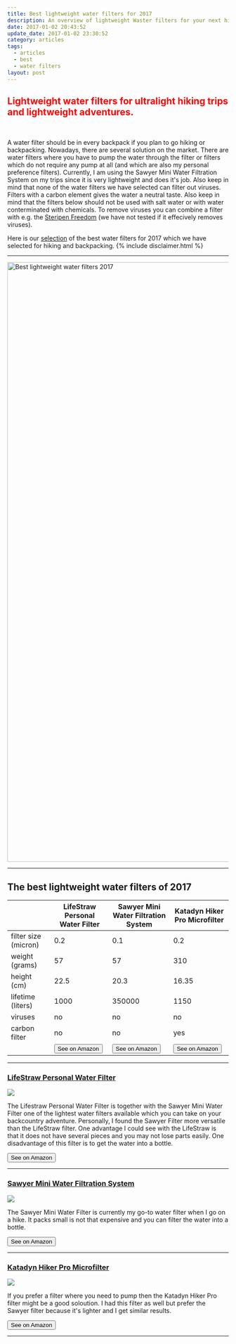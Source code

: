 ```yaml
---
title: Best lightweight water filters for 2017
description: An overview of lightweight Waster filters for your next hiking and backpacking trip.
date: 2017-01-02 20:43:52
update_date: 2017-01-02 23:30:52
category: articles
tags:
  - articles
  - best
  - water filters
layout: post
---
```

<h2 style="color:red">Lightweight water filters for ultralight hiking trips and lightweight adventures.</h2>
<br>

A water filter should be in every backpack if you plan to go hiking or backpacking. Nowadays, there are several solution on the market. There are water filters where you have to pump the water through the filter or filters which do not require any pump at all (and which are also my personal preference filters). Currently, I am using the Sawyer Mini Water Filtration System on my trips since it is very lightweight and does it's job. Also keep in mind that none of the water filters we have selected can filter out viruses. Filters with a carbon element gives the water a neutral taste. Also keep in mind that the filters below should not be used with salt water or with water conterminated with chemicals. To remove viruses you can combine a filter with e.g. the <a href="http://amzn.to/2mdxPNH" rel="nofollow">Steripen Freedom</a> (we have not tested if it effecively removes viruses).

Here is our <a href="#list">selection</a> of the best water filters for 2017 which we have selected for hiking and backpacking. {% include disclaimer.html %}

---

<a data-flickr-embed="true"  href="https://www.flickr.com/photos/90204224@N07/9599019542/in/photolist-HA39Bz-tgvZvQ-pYV6mJ-o2XKm8-qGiB1v-fCeu5W-dupp9e-e51wE7" title="Best lightweight water filters 2017"><img src="https://c1.staticflickr.com/8/7459/9599019542_fa67333918_k.jpg" width="2048" height="1365" alt="Best lightweight water filters 2017"></a><script async src="//embedr.flickr.com/assets/client-code.js" charset="utf-8"></script>

---

<h2 id="list">The best lightweight water filters of 2017</h2>

<div class="table-responsive">
      <table  class="table table-hover table-bordered list_items">
        <thead><tr><th></th><th>LifeStraw Personal Water Filter</th><th>Sawyer Mini Water Filtration System</th><th>Katadyn Hiker Pro Microfilter</th></tr></thead><tbody>
         <tr><td>filter size (micron)</td><td>0.2</td><td>0.1</td><td>0.2</td></tr>
         <tr><td>weight (grams)</td><td>57</td><td>57</td><td>310</td></tr>
         <tr><td>height (cm)</td><td>22.5</td><td>20.3</td><td>16.35</td></tr>
         <tr><td>lifetime (liters)</td><td>1000</td><td>350000</td><td>1150</td></tr>
         <tr><td>viruses</td><td>no</td><td>no</td><td>no</td></tr>
         <tr><td>carbon filter</td><td>no</td><td>no</td><td>yes</td></tr>
         <tr><td>&nbsp;</td><td><a rel="nofollow" href="http://amzn.to/2kOYYW6" target="_blank" rel="nofollow"><button type="button" class="btn btn-danger">See on Amazon</button></a></td><td><a rel="nofollow" href="http://amzn.to/2lZIqQl" target="_blank" rel="nofollow"><button type="button" class="btn btn-danger">See on Amazon</button></a></td><td><a rel="nofollow" href="http://amzn.to/2lZGgjz" target="_blank" rel="nofollow"><button type="button" class="btn btn-danger">See on Amazon</button></a></td></tr>
        </tbody></table>
</div>
<!--more-->

<hr>

<h3 id="example"><a href="http://amzn.to/2kOYYW6" target="_blank" rel="nofollow">LifeStraw Personal Water Filter</a></h3>


<a target="_blank" rel="nofollow"  href="https://www.amazon.com/gp/product/B006QF3TW4/ref=as_li_tl?ie=UTF8&camp=1789&creative=9325&creativeASIN=B006QF3TW4&linkCode=as2&tag=hikeve-20&linkId=e3280e10d2bcee2e3196e64f56ef7af2"><img border="0" src="//ws-na.amazon-adsystem.com/widgets/q?_encoding=UTF8&MarketPlace=US&ASIN=B006QF3TW4&ServiceVersion=20070822&ID=AsinImage&WS=1&Format=_SL250_&tag=hikeve-20" ></a><img src="//ir-na.amazon-adsystem.com/e/ir?t=hikeve-20&l=am2&o=1&a=B006QF3TW4" width="1" height="1" border="0" alt="" style="border:none !important; margin:0px !important;" />

The Lifestraw Personal Water Filter is together with the Sawyer Mini Water Filter one of the lightest water filters available which you can take on your backcountry adventure. Personally, I found the Sawyer Filter more versatile than the LifeStraw filter. One advantage I could see with the LifeStraw is that it does not have several pieces and you may not lose parts easily. One disadvantage of this filter is to get the water into a bottle.

<a href="http://amzn.to/2kOYYW6" target="_blank" rel="nofollow"><button type="button" class="btn btn-danger">See on Amazon</button></a>

<hr>

<h3><a href="http://amzn.to/2lZIqQl" target="_blank" rel="nofollow">Sawyer Mini Water Filtration System</a></h3>

<a target="_blank"  href="https://www.amazon.com/gp/product/B00FA2RLX2/ref=as_li_tl?ie=UTF8&camp=1789&creative=9325&creativeASIN=B00FA2RLX2&linkCode=as2&tag=hikeve-20&linkId=4a93b2f515988b50dcb8f0cfd64b0406"><img border="0" src="//ws-na.amazon-adsystem.com/widgets/q?_encoding=UTF8&MarketPlace=US&ASIN=B00FA2RLX2&ServiceVersion=20070822&ID=AsinImage&WS=1&Format=_SL250_&tag=hikeve-20" ></a><img src="//ir-na.amazon-adsystem.com/e/ir?t=hikeve-20&l=am2&o=1&a=B00FA2RLX2" width="1" height="1" border="0" alt="" style="border:none !important; margin:0px !important;" />

The Sawyer Mini Water Filter is currently my go-to water filter when I go on a hike. It packs small is not that expensive and you can filter the water into a bottle.

<a href="http://amzn.to/2lZIqQl" target="_blank" rel="nofollow"><button type="button" class="btn btn-danger">See on Amazon</button></a>

<hr>

<h3><a href="http://amzn.to/2lZGgjz" target="_blank" rel="nofollow">Katadyn Hiker Pro Microfilter</a></h3>

<a target="_blank"  href="https://www.amazon.com/gp/product/B002CN82V2/ref=as_li_tl?ie=UTF8&camp=1789&creative=9325&creativeASIN=B002CN82V2&linkCode=as2&tag=hikeve-20&linkId=3b9076e0ab9c3e5a21b7e3bd287ec25f"><img border="0" src="//ws-na.amazon-adsystem.com/widgets/q?_encoding=UTF8&MarketPlace=US&ASIN=B002CN82V2&ServiceVersion=20070822&ID=AsinImage&WS=1&Format=_SL250_&tag=hikeve-20" ></a><img src="//ir-na.amazon-adsystem.com/e/ir?t=hikeve-20&l=am2&o=1&a=B002CN82V2" width="1" height="1" border="0" alt="" style="border:none !important; margin:0px !important;" />

If you prefer a filter where you need to pump then the Katadyn Hiker Pro filter might be a good soloution. I had this filter as well but prefer the Sawyer filter because it's lighter and I get similar results.

<a href="http://amzn.to/2lZGgjz" target="_blank" rel="nofollow"><button type="button" class="btn btn-danger">See on Amazon</button></a>

<hr>

<script type="text/javascript">
amzn_assoc_placement = "adunit0";
amzn_assoc_search_bar = "true";
amzn_assoc_tracking_id = "hikeve-20";
amzn_assoc_search_bar_position = "bottom";
amzn_assoc_ad_mode = "search";
amzn_assoc_ad_type = "smart";
amzn_assoc_marketplace = "amazon";
amzn_assoc_region = "US";
amzn_assoc_title = "Shop Related Products";
amzn_assoc_default_search_phrase = "water filter outdoor";
amzn_assoc_default_category = "All";
amzn_assoc_debug = "false";
amzn_assoc_ead = "0";
amzn_assoc_linkid = "a710a4f56246decd3a9fbf68ff4ab9ad";
</script>
<script src="//z-na.amazon-adsystem.com/widgets/onejs?MarketPlace=US"></script>

